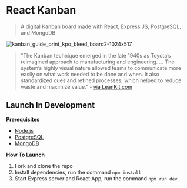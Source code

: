 # React Kanban

> A digital Kanban board made with React, Express JS, PostgreSQL, and MongoDB.

![kanban_guide_print_kpo_bleed_board2-1024x517](https://cloud.githubusercontent.com/assets/4650739/15059276/3bb2092e-12bd-11e6-9c12-d92747e77bc5.jpg)

> "The Kanban technique emerged in the late 1940s as Toyota’s reimagined approach to manufacturing and engineering. ... The system’s highly visual nature allowed teams to communicate more easily on what work needed to be done and when. It also standardized cues and refined processes, which helped to reduce waste and maximize value." - [via LeanKit.com](http://leankit.com/learn/kanban/kanban-board/)

## Launch In Development

**Prerequisites**

- [Node.js](https://nodejs.org/en/)
- [PostgreSQL](https://www.postgresql.org/)
- [MongoDB](https://www.mongodb.com/)

**How To Launch**

1. Fork and clone the repo
2. Install dependencies, run the command `npm install`
3. Start Express server and React App, run the command `npm run dev`
